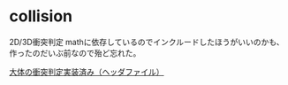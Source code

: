 collision
=========
2D/3D衝突判定
mathに依存しているのでインクルードしたほうがいいのかも、
作ったのだいぶ前なので殆ど忘れた。

[大体の衝突判定実装済み（ヘッダファイル）](https://github.com/rflab/CollisionDetection/blob/master/collision/collisiondetectfunction.h)
